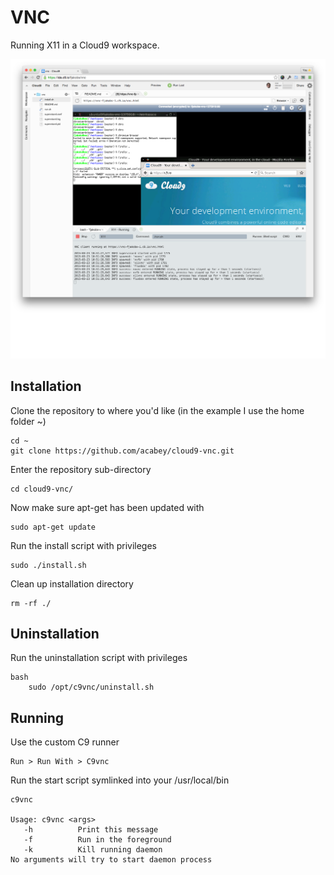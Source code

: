 VNC
===

Running X11 in a Cloud9 workspace.

![Screen Shot](screenshot.png)

Installation
------------


Clone the repository to where you'd like (in the example I use the home folder ~)
    
    
    cd ~
    git clone https://github.com/acabey/cloud9-vnc.git
    

Enter the repository sub-directory

    cd cloud9-vnc/

Now make sure apt-get has been updated with 

    sudo apt-get update

Run the install script with privileges

    sudo ./install.sh
    
Clean up installation directory
    
    rm -rf ./

Uninstallation
--------------

Run the uninstallation script with privileges

    bash
        sudo /opt/c9vnc/uninstall.sh
    

Running
-------

Use the custom C9 runner

    Run > Run With > C9vnc
    
Run the start script symlinked into your /usr/local/bin
    
    
    c9vnc
    
    Usage: c9vnc <args>
       -h          Print this message
       -f          Run in the foreground
       -k          Kill running daemon
    No arguments will try to start daemon process
    
